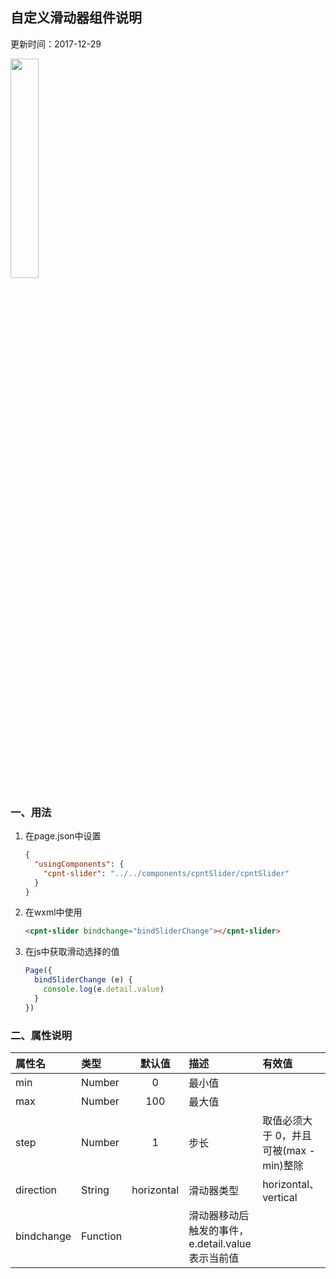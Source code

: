 ## 自定义滑动器组件说明
更新时间：2017-12-29

<img src="http://oyd1mgz9y.bkt.clouddn.com/wxapp-components-slider.png" width="30%">

### 一、用法
1. 在page.json中设置
    ```json
    {
      "usingComponents": {
        "cpnt-slider": "../../components/cpntSlider/cpntSlider"
      }
    }
    ```

2. 在wxml中使用
    ```html
    <cpnt-slider bindchange="bindSliderChange"></cpnt-slider>
    ```

3. 在js中获取滑动选择的值
    ```javascript
    Page({
      bindSliderChange (e) {
        console.log(e.detail.value)
      }
    })
    ```

### 二、属性说明
| 属性名       | 类型     |默认值      |描述                                        |有效值      |
|:----------- |:-------- |:---------:|:------------------------------------------ |:--------- |
| min         | Number   |0          |最小值                                       |           |
| max         | Number   |100        |最大值                                       |           |
| step        | Number   |1          |步长                                         | 取值必须大于 0，并且可被(max - min)整除    |
| direction   | String   |horizontal |滑动器类型                                    | horizontal、vertical    |
| bindchange  | Function |           |滑动器移动后触发的事件，e.detail.value表示当前值 |          |

